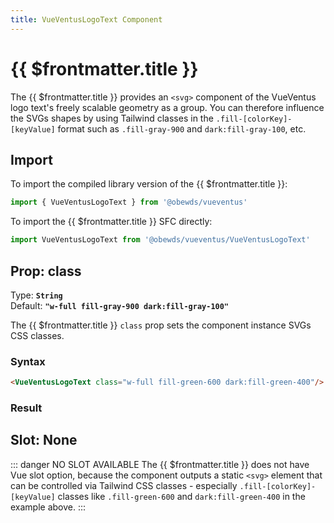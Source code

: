 ```yaml
---
title: VueVentusLogoText Component
---
```


<script setup>
    import DocsPackageVersion from '../../../src/views/compos/DocsPackageVersion.vue'
    import { VueVentusLogoText } from '../../../src/index'
</script>



# {{ $frontmatter.title }}

The {{ $frontmatter.title }} provides an `<svg>` component of the VueVentus logo text's freely scalable geometry as a group. You can therefore influence the SVGs shapes by using Tailwind classes in the `.fill-[colorKey]-[keyValue]` format such as `.fill-gray-900` and `dark:fill-gray-100`, etc.





## Import

To import the compiled library version of the {{ $frontmatter.title }}:

```javascript
import { VueVentusLogoText } from '@obewds/vueventus'
```

To import the {{ $frontmatter.title }} SFC directly:

```javascript
import VueVentusLogoText from '@obewds/vueventus/VueVentusLogoText'
```






## Prop: class

Type: **`String`**  
Default: **`"w-full fill-gray-900 dark:fill-gray-100"`**

The {{ $frontmatter.title }} `class` prop sets the component instance SVGs CSS classes.

### Syntax

```html
<VueVentusLogoText class="w-full fill-green-600 dark:fill-green-400"/>
```

### Result

<div class="w-full pt-4">
    <VueVentusLogoText class="max-w-md fill-green-600 dark:fill-green-400"/>
</div>










## Slot: None

::: danger NO SLOT AVAILABLE
The {{ $frontmatter.title }} does not have Vue slot option, because the component outputs a static `<svg>` element that can be controlled via Tailwind CSS classes - especially `.fill-[colorKey]-[keyValue]` classes like `.fill-green-600` and `dark:fill-green-400` in the example above.
:::






<DocsPackageVersion/>
